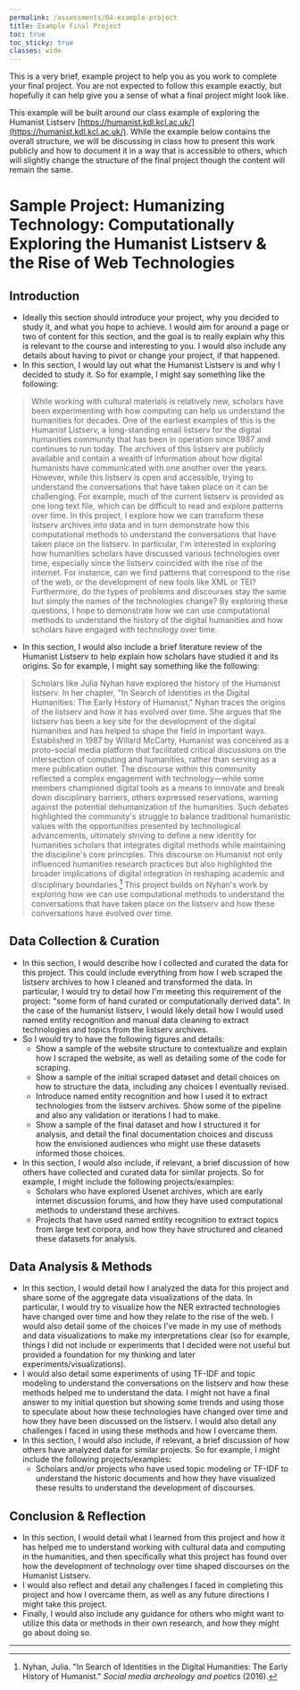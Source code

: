 ```yaml
---
permalink: /assessments/04-example-project
title: Example Final Project
toc: true
toc_sticky: true
classes: wide
---
```


This is a very brief, example project to help you as you work to complete your final project. You are not expected to follow this example exactly, but hopefully it can help give you a sense of what a final project might look like.

This example will be built around our class example of exploring the Humanist Listserv [https://humanist.kdl.kcl.ac.uk/](https://humanist.kdl.kcl.ac.uk/). While the example below contains the overall structure, we will be discussing in class how to present this work publicly and how to document it in a way that is accessible to others, which will slightly change the structure of the final project though the content will remain the same.

# Sample Project: Humanizing Technology: Computationally Exploring the Humanist Listserv & the Rise of Web Technologies

## Introduction

- Ideally this section should introduce your project, why you decided to study it, and what you hope to achieve. I would aim for around a page or two of content for this section, and the goal is to really explain why this is relevant to the course and interesting to you. I would also include any details about having to pivot or change your project, if that happened.
- In this section, I would lay out what the Humanist Listserv is and why I decided to study it. So for example, I might say something like the following:

> While working with cultural materials is relatively new, scholars have been experimenting with how computing can help us understand the humanities for decades. One of the earliest examples of this is the Humanist Listserv, a long-standing email listserv for the digital humanities community that has been in operation since 1987 and continues to run today. The archives of this listserv are publicly available and contain a wealth of information about how digital humanists have communicated with one another over the years. However, while this listserv is open and accessible, trying to understand the conversations that have taken place on it can be challenging. For example, much of the current listserv is provided as one long text file, which can be difficult to read and explore patterns over time. In this project, I explore how we can transform these listserv archives into data and in turn demonstrate how this  computational methods to understand the conversations that have taken place on the listserv.
> In particular, I'm interested in exploring how humanities scholars have discussed various technologies over time, especially since the listserv coincided with the rise of the internet. For instance, can we find patterns that correspond to the rise of the web, or the development of new tools like XML or TEI? Furthermore, do the types of problems and discourses stay the same but simply the names of the technologies change? By exploring these questions, I hope to demonstrate how we can use computational methods to understand the history of the digital humanities and how scholars have engaged with technology over time.

- In this section, I would also include a brief literature review of the Humanist Listserv to help explain how scholars have studied it and its origins. So for example, I might say something like the following:

> Scholars like Julia Nyhan have explored the history of the Humanist listserv. In her chapter, "In Search of Identities in the Digital Humanities: The Early History of Humanist," Nyhan traces the origins of the listserv and how it has evolved over time. She argues that the listserv has been a key site for the development of the digital humanities and has helped to shape the field in important ways. Established in 1987 by Willard McCarty, Humanist was conceived as a proto-social media platform that facilitated critical discussions on the intersection of computing and humanities, rather than serving as a mere publication outlet. The discourse within this community reflected a complex engagement with technology—while some members championed digital tools as a means to innovate and break down disciplinary barriers, others expressed reservations, warning against the potential dehumanization of the humanities. Such debates highlighted the community's struggle to balance traditional humanistic values with the opportunities presented by technological advancements, ultimately striving to define a new identity for humanities scholars that integrates digital methods while maintaining the discipline's core principles. This discourse on Humanist not only influenced humanities research practices but also highlighted the broader implications of digital integration in reshaping academic and disciplinary boundaries.[^nyhan]
> This project builds on Nyhan's work by exploring how we can use computational methods to understand the conversations that have taken place on the listserv and how these conversations have evolved over time.


## Data Collection & Curation

- In this section, I would describe how I collected and curated the data for this project. This could include everything from how I web scraped the listserv archives to how I cleaned and transformed the data. In particular, I would try to detail how I'm meeting this requirement of the project: "some form of hand curated or computationally derived data". In the case of the humanist listserv, I would likely detail how I would used named entity recognition and manual data cleaning to extract technologies and topics from the listserv archives.
- So I would try to have the following figures and details:
  - Show a sample of the website structure to contextualize and explain how I scraped the website, as well as detailing some of the code for scraping.
  - Show a sample of the initial scraped dataset and detail choices on how to structure the data, including any choices I eventually revised.  
  - Introduce named entity recognition and how I used it to extract technologies from the listserv archives. Show some of the pipeline and also any validation or iterations I had to make.
  - Show a sample of the final dataset and how I structured it for analysis, and detail the final documentation choices and discuss how the envisioned audiences who might use these datasets informed those choices.
- In this section, I would also include, if relevant, a brief discussion of how others have collected and curated data for similar projects. So for example, I might include the following projects/examples:
  - Scholars who have explored Usenet archives, which are early internet discussion forums, and how they have used computational methods to understand these archives.
  - Projects that have used named entity recognition to extract topics from large text corpora, and how they have structured and cleaned these datasets for analysis.

## Data Analysis & Methods

- In this section, I would detail how I analyzed the data for this project and share some of the aggregate data visualizations of the data. In particular, I would try to visualize how the NER extracted technologies have changed over time and how they relate to the rise of the web. I would also detail some of the choices I've made in my use of methods and data visualizations to make my interpretations clear (so for example, things I did not include or experiments that I decided were not useful but provided a foundation for my thinking and later experiments/visualizations).
- I would also detail some experiments of using TF-IDF and topic modeling to understand the conversations on the listserv and how these methods helped me to understand the data. I might not have a final answer to my initial question but showing some trends and using those to speculate about how these technologies have changed over time and how they have been discussed on the listserv. I would also detail any challenges I faced in using these methods and how I overcame them.
- In this section, I would also include, if relevant, a brief discussion of how others have analyzed data for similar projects. So for example, I might include the following projects/examples:
  - Scholars and/or projects who have used topic modeling or TF-IDF to understand the historic documents and how they have visualized these results to understand the development of discourses.

## Conclusion & Reflection

- In this section, I would detail what I learned from this project and how it has helped me to understand working with cultural data and computing in the humanities, and then specifically what this project has found over how the development of technology over time shaped discourses on the Humanist Listserv.
- I would also reflect and detail any challenges I faced in completing this project and how I overcame them, as well as any future directions I might take this project.
- Finally, I would also include any guidance for others who might want to utilize this data or methods in their own research, and how they might go about doing so.

---
    
[^nyhan]: Nyhan, Julia. "In Search of Identities in the Digital Humanities: The Early History of Humanist." *Social media archeology and poetics* (2016).